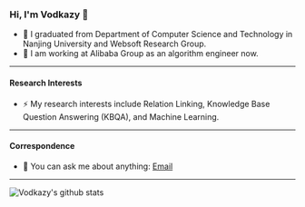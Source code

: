 ### Hi, I'm Vodkazy 👋

<!--**Vodkazy/Vodkazy** is a ✨ _special_ ✨ repository because its `README.md` (this file) appears on your GitHub profile.-->

- 🌱 I graduated from Department of Computer Science and Technology in Nanjing University and Websoft Research Group.
- 🔭 I am working at Alibaba Group as an algorithm engineer now.

---
#### Research Interests

- ⚡ My research interests include Relation Linking, Knowledge Base Question Answering (KBQA), and Machine Learning. 
<!-- - 👯 Recently, I'm focusing on **Multi-source Data Fusion** and **Knowledge Graph Completion**.-->

---
#### Correspondence
- 💬 You can ask me about anything: [Email](mailto:yaozhao.nju@gmail.com)

---
![Vodkazy's github stats](https://github-readme-stats.vercel.app/api?username=vodkazy&count_private=true&show_icons=true)
